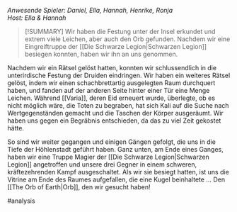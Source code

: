 _Anwesende Spieler: Daniel, Ella, Hannah, Henrike, Ronja_  
_Host: Ella & Hannah_

>[!SUMMARY]
>Wir haben die Festung unter der Insel erkundet und extrem viele Leichen, aber auch den Orb gefunden. Nachdem wir eine Eingreiftruppe der [[Die Schwarze Legion|Schwarzen Legion]] besiegen konnten, haben wir ihn an uns genommen.

Nachdem wir ein Rätsel gelöst hatten, konnten wir schlussendlich in die unterirdische Festung der Druiden eindringen. Wir haben ein weiteres Rätsel gelöst, indem wir einen schachbrettartig ausgelegten Raum durchquert haben, und fanden auf der anderen Seite hinter einer Tür eine Menge Leichen. Während [[Varia]], deren Eid erneuert wurde, überlegte, ob es nicht möglich wäre, die Toten zu begraben, hat sich Kali auf die Suche nach Wertgegenständen gemacht und die Taschen der Körper ausgeräumt. Wir haben uns gegen ein Begräbnis entschieden, da das zu viel Zeit gekostet hätte.

So sind wir weiter gegangen und einigen Gängen gefolgt, die uns in die Tiefe der Höhlenstadt geführt haben. Ganz unten, am Ende eines Ganges, haben wir eine Truppe Magier der [[Die Schwarze Legion|Schwarzen Legion]] angetroffen und unsere drei Gegner in einem schweren, kräftezehrenden Kampf ausgeschaltet. Als wir sie besiegt hatten, ist uns die Vitrine am Ende des Raumes aufgefallen, die eine Kugel beinhaltete … Den [[The Orb of Earth|Orb]], den wir gesucht haben!

#analysis